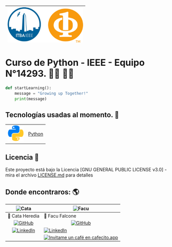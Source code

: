 |<img alt="Pyhton" src="https://github.com/caidevOficial/Logos/blob/master/ieee-cs.png" width="235px" height="110px" />|
|--|

# Curso de Python - IEEE - Equipo N°14293. 👩‍💻 👨‍💻
<!--<a href="https://github.com/caidevOficial/tp_laboratorio_1">
  <img align="center" src="https://github-readme-stats.vercel.app/api?username=caidevOficial&show_icons=true&theme=tokyonight" />
</a></br></br>-->

```python
def startLearning():
    message = "Growing up Together!"
    print(message)
```

## Tecnologías usadas al momento. 📌
<table>
   <tbody>
       <tr>
           <td><a href="https://www.python.org/downloads/" target="_blank">
                   <img alt="Pyhton" src="https://github.com/caidevOficial/Logos/blob/master/py_logo1_1.png" width="50px" height="50px" /></td>
           <td><a href="https://www.python.org/downloads/">Python</a></td>
       </tr>
   </tbody>
</table>
    
## Licencia 📄
Este proyecto está bajo la Licencia [GNU GENERAL PUBLIC LICENSE v3.0] - mira el archivo [LICENSE.md](LICENSE) para detalles

## Donde encontraros: 🌎
|<img class="circular" alt="Cata" src="https://avatars1.githubusercontent.com/u/47184235?s=400&u=76729918991b33bac577f82bba93b89e0b4a48ae&v=4" width="80px" height="80px" />|<img class="circular" alt="Facu" src="https://avatars1.githubusercontent.com/u/12877139?s=400&u=d369ee24466653d9bbeeb9654930e3ff1c67b76a&v=4" width="80px" height="80px" />|
|------------|------------|
|👸 Cata Heredia|🤴 Facu Falcone|
|<center><a href="https://github.com/catahache/"><img alt="GitHub" src="https://img.shields.io/badge/GitHub-%2312100E.svg?&style=for-the-badge&logo=Github&logoColor=white" width="95px" height="30px" /></center>|<center><a href="https://github.com/caidevOficial/"><img alt="GitHub" src="https://img.shields.io/badge/GitHub-%2312100E.svg?&style=for-the-badge&logo=Github&logoColor=white" width="95px" height="30px" /></center>|
|<center><a href="https://www.linkedin.com/in/catalina-fernandez-heredia/"><img alt="LinkedIn" src="https://img.shields.io/badge/linkedin-%230077B5.svg?&style=for-the-badge&logo=linkedin&logoColor=white" width="95px" height="30px" />|<a href="https://www.linkedin.com/in/facundo-falcone/"><img alt="LinkedIn" src="https://img.shields.io/badge/linkedin-%230077B5.svg?&style=for-the-badge&logo=linkedin&logoColor=white" width="95px" height="30px" />|
||<a href="https://cafecito.app/caidevoficial/"><img alt='Invitame un café en cafecito.app' srcset='https://cdn.cafecito.app/imgs/buttons/button_5.png 1x, https://cdn.cafecito.app/imgs/buttons/button_5_2x.png 2x, https://cdn.cafecito.app/imgs/buttons/button_5_3.75x.png 3.75x' src='https://cdn.cafecito.app/imgs/buttons/button_5.png' width="95px" height="30px" />|

